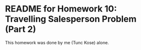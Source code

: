 # README for Homework 10: Travelling Salesperson Problem (Part 2)
This homework was done by me (Tunc Kose) alone.
